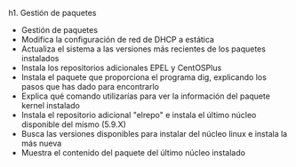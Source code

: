 h1. Gestión de paquetes
* Gestión de paquetes      
* Modifica la configuración de red de DHCP a estática     
* Actualiza el sistema a las versiones más recientes de los paquetes instalados     
* Instala los repositorios adicionales EPEL y CentOSPlus     
* Instala el paquete que proporciona el programa dig, explicando los pasos que has dado para encontrarlo     
* Explica qué comando utilizarías para ver la información del paquete kernel instalado     
* Instala el repositorio adicional "elrepo" e instala el último núcleo disponible del mismo (5.9.X)     
* Busca las versiones disponibles para instalar del núcleo linux e instala la más nueva     
* Muestra el contenido del paquete del último núcleo instalado
